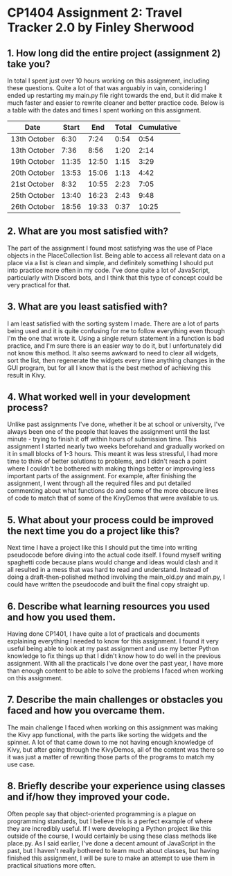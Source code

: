 # CP1404 Assignment 2: Travel Tracker 2.0 by Finley Sherwood

## 1. How long did the entire project (assignment 2) take you?
In total I spent just over 10 hours working on this assignment, including these questions. Quite a lot of that was arguably in vain, considering I ended up restarting my main.py file right towards the end, but it did make it much faster and easier to rewrite cleaner and better practice code. Below is a table with the dates and times I spent working on this assignment.

| Date         | Start | End   | Total | Cumulative |
|--------------|-------|-------|-------|------------|
| 13th October | 6:30  | 7:24  | 0:54  | 0:54       |
| 13th October | 7:36  | 8:56  | 1:20  | 2:14       |
| 19th October | 11:35 | 12:50 | 1:15  | 3:29       |
| 20th October | 13:53 | 15:06 | 1:13  | 4:42       |
| 21st October | 8:32  | 10:55 | 2:23  | 7:05       |
| 25th October | 13:40 | 16:23 | 2:43  | 9:48       |
| 26th October | 18:56 | 19:33 | 0:37  | 10:25      |

## 2. What are you most satisfied with?
The part of the assignment I found most satisfying was the use of Place objects in the PlaceCollection list. Being able to access all relevant data on a place via a list is clean and simple, and definitely something I should put into practice more often in my code. I've done quite a lot of JavaScript, particularly with Discord bots, and I think that this type of concept could be very practical for that.

## 3. What are you least satisfied with?
I am least satisfied with the sorting system I made. There are a lot of parts being used and it is quite confusing for me to follow everything even though I'm the one that wrote it. Using a single return statement in a function is bad practice, and I'm sure there is an easier way to do it, but I unfortunately did not know this method. It also seems awkward to need to clear all widgets, sort the list, then regenerate the widgets every time anything changes in the GUI program, but for all I know that is the best method of achieving this result in Kivy.

## 4. What worked well in your development process?
Unlike past assignments I've done, whether it be at school or university, I've always been one of the people that leaves the assignment until the last minute - trying to finish it off within hours of submission time. This assignment I started nearly two weeks beforehand and gradually worked on it in small blocks of 1-3 hours. This meant it was less stressful, I had more time to think of better solutions to problems, and I didn't reach a point where I couldn't be bothered with making things better or improving less important parts of the assignment. For example, after finishing the assignment, I went through all the required files and put detailed commenting about what functions do and some of the more obscure lines of code to match that of some of the KivyDemos that were available to us.

## 5. What about your process could be improved the next time you do a project like this?
Next time I have a project like this I should put the time into writing pseudocode before diving into the actual code itself. I found myself writing spaghetti code because plans would change and ideas would clash and it all resulted in a mess that was hard to read and understand. Instead of doing a draft-then-polished method involving the main_old.py and main.py, I could have written the pseudocode and built the final copy straight up.

## 6. Describe what learning resources you used and how you used them.
Having done CP1401, I have quite a lot of practicals and documents explaining everything I needed to know for this assignment. I found it very useful being able to look at my past assignment and use my better Python knowledge to fix things up that I didn't know how to do well in the previous assignment. With all the practicals I've done over the past year, I have more than enough content to be able to solve the problems I faced when working on this assignment.

## 7. Describe the main challenges or obstacles you faced and how you overcame them.
The main challenge I faced when working on this assignment was making the Kivy app functional, with the parts like sorting the widgets and the spinner. A lot of that came down to me not having enough knowledge of Kivy, but after going through the KivyDemos, all of the content was there so it was just a matter of rewriting those parts of the programs to match my use case.

## 8. Briefly describe your experience using classes and if/how they improved your code.
Often people say that object-oriented programming is a plague on programming standards, but I believe this is a perfect example of where they are incredibly useful. If I were developing a Python project like this outside of the course, I would certainly be using these class methods like place.py. As I said earlier, I've done a decent amount of JavaScript in the past, but I haven't really bothered to learn much about classes, but having finished this assignment, I will be sure to make an attempt to use them in practical situations more often.